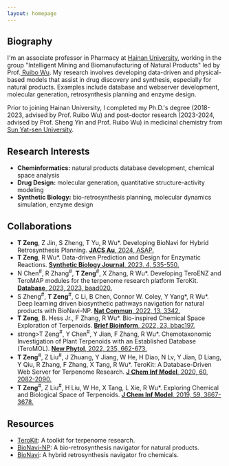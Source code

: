 ```yaml
---
layout: homepage
---
```


## Biography
I'm an associate professor in Pharmacy at <a href="https://www.hainanu.edu.cn/" target="_blank"> Hainan University</a>,
working in the group "Intelligent Mining and Biomanufacturing of Natural Products" led by Prof.<a href="https://scholar.google.com/citations?user=_sYM_toAAAAJ&hl=en" target="_blank"> Ruibo Wu</a>. My research involves developing data-driven and physical-based models that assist in drug discovery and synthesis, especially for natural products. Examples include database and webserver development, molecular generation, retrosynthesis planning and enzyme design. 

Prior to joining Hainan University, I completed my Ph.D.'s degree (2018-2023, advised by Prof. Ruibo Wu) and post-doctor research (2023-2024, advised by Prof. Sheng Yin and Prof. Ruibo Wu) in medicinal chemistry from <a href="https://www.sysu.edu.cn/" target = "_blank"> Sun Yat-sen University</a>.


## Research Interests
- **Cheminformatics:** natural products database development, chemical space analysis
- **Drug Design:** molecular generation, quantitative structure-activity modeling
- **Synthetic Biology:** bio-retrosynthesis planning, molecular dynamics simulation, enzyme design



## Collaborations

- <strong>T Zeng</strong>, Z Jin, S Zheng, T Yu, R Wu*. Developing BioNavi for Hybrid Retrosynthesis Planning. <a href="https://pubs.acs.org/doi/10.1021/jacsau.4c00228" target="_blank"><strong>JACS Au</strong>, 2024, ASAP.</a>
- <strong>T Zeng</strong>, R Wu*. Data-driven Prediction and Design for Enzymatic Reactions. <a href="https://synbioj.cip.com.cn/EN/10.12211/2096-8280.2022-066" target="_blank" ><strong>Synthetic Biology Journal</strong>. 2023, 4, 535-550. </a> 
- N Chen<sup>#</sup>, R Zhang<sup>#</sup>, <strong>T Zeng</strong><sup>#</sup>, X Zhang, R Wu*. Developing TeroENZ and TeroMAP modules for the terpenome research platform TeroKit. <a href="https://academic.oup.com/database/article/doi/10.1093/database/baad020/7173549" target="_blank" ><strong>Database</strong>, 2023, 2023, baad020. </a>
- S Zheng<sup>#</sup>, <strong>T Zeng</strong><sup>#</sup>, C Li, B Chen, Connor W. Coley, Y Yang*,  R Wu*. Deep learning driven biosynthetic pathways navigation for natural products with BioNavi-NP.  <a href="https://www.nature.com/articles/s41467-022-30970-9" target="_blank" ><strong>Nat Commun</strong>, 2022, 13, 3342. </a>
- <strong>T Zeng</strong>,  B. Hess Jr.,  F Zhang, R Wu*. Bio-inspired Chemical Space Exploration of Terpenoids. <a href="https://doi.org/10.1093/bib/bbac197"  target="_blank"><strong>Brief Bioinform</strong>, 2022, 23, bbac197.</a>
- strong>T Zeng</strong><sup>#</sup>, Y Chen<sup>#</sup>, Y Jian, F Zhang, R Wu*. Chemotaxonomic Investigation of Plant Terpenoids with an Established Database (TeroMOL).  <a href="https://nph.onlinelibrary.wiley.com/doi/10.1111/nph.18133"  target="_blank"><strong>New Phytol</strong>, 2022, 235, 662-673.</a>
- <strong>T Zeng</strong><sup>#</sup>, Z Liu<sup>#</sup>, J Zhuang, Y Jiang, W He, H Diao, N Lv, Y Jian, D Liang, Y Qiu, R Zhang, F Zhang, X Tang, R Wu*. TeroKit: A Database-Driven Web Server for Terpenome Research. <a href="https://pubs.acs.org/doi/10.1021/acs.jcim.0c00141" target="_blank"><strong>J Chem Inf Model</strong>, 2020, 60, 2082-2090.</a>
- <strong>T Zeng</strong><sup>#</sup>, Z Liu<sup>#</sup>, H Liu, W He, X Tang, L Xie, R Wu*. Exploring Chemical and Biological Space of Terpenoids. <a href="https://pubs.acs.org/doi/10.1021/acs.jcim.9b00443" target="_blank"><strong>J Chem Inf Model</strong>, 2019, 59, 3667-3678.</a>

## Resources
- <a href="http://terokit.qmclab.com/" target="_blank">TeroKit</a>: A toolkit for terpenome research.
- <a href="http://biopathnavi.qmclab.com/" target="_blank">BioNavi-NP</a>: A bio-retrosynthesis navigator for natural products.
- <a href="http://biopathnavi.qmclab.com/bionavi/" target="_blank">BioNavi</a>: A hybrid retrosynthesis navigator fro chemicals.




